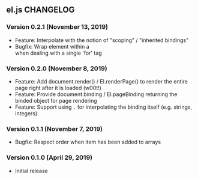 ## el.js CHANGELOG

### Version 0.2.1 (November 13, 2019)

* Feature: Interpolate with the notion of "scoping" / "inherited bindings"
* Bugfix: Wrap element within a <div> when dealing with a single 'for' tag

### Version 0.2.0 (November 8, 2019)

* Feature: Add document.render() / El.renderPage() to render the entire page right after it is loaded (w00t!)
* Feature: Provide document.binding / El.pageBinding returning the binded object for page rendering
* Feature: Support using `.` for interpolating the binding itself (e.g. strings, integers)

### Version 0.1.1 (November 7, 2019)

* Bugfix: Respect order when item has been added to arrays

### Version 0.1.0 (April 29, 2019)

* Initial release
